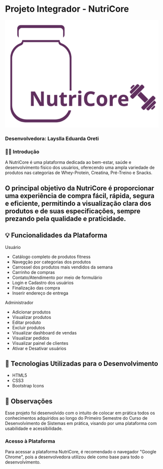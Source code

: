 # Projeto Integrador - NutriCore
![Logotipo do e-commerce NutriCore](./LIMA%20-%20Linguagem%20de%20Marcação/identidadeVisual/logotipoNutriCoreRoxo.png)
### Desenvolvedora: Layslla Eduarda Oreti

### 🏋️‍♀️ Introdução
A NutriCore é uma plataforma dedicada ao bem-estar, saúde e desenvolvimento físico dos usuários, oferecendo uma ampla variedade de produtos nas categorias de Whey-Protein, Creatina, Pré-Treino e Snacks.

O principal objetivo da NutriCore é proporcionar uma experiência de compra fácil, rápida, segura e eficiente, permitindo a visualização clara dos produtos e de suas especificações, sempre prezando pela qualidade e praticidade.
--- 

## 💡 Funcionalidades da Plataforma
Usuário

- Catálogo completo de produtos fitness
- Navegção por categorias dos produtos
- Carrossel dos produtos mais vendidos da semana
- Carrinho de compras
- Contato/Atendimento por meio de formulário
- Login e Cadastro dos usuários
- Finalização das compra
- Inserir endereço de entrega

Administrador
- Adicionar produtos
- Visualizar produtos
- Editar produto
- Excluir produtos
- Visualizar dashboard de vendas
- Visualizar pedidos
- Visualizar painel de clientes
- Ativar e Desativar usuários

## 🚀 Tecnologias Utilizadas para o Desenvolvimento
- HTML5
- CSS3
- Bootstrap Icons

## 📌 Observações
Esse projeto foi desenvolvido com o intuito de colocar em prática todos os conhecimentos adquiridos ao longo do Primeiro Semestre do Curso de Desenvolvimento de Sistemas em prática, visando por uma plataforma com usabilidade e acessibilidade.


### Acesso à Plataforma
Para acessar a plataforma NutriCore, é recomendado o navegador "Google Chrome", pois a desenvolvedora utilizou dele como base para todo o desenvolvimento.